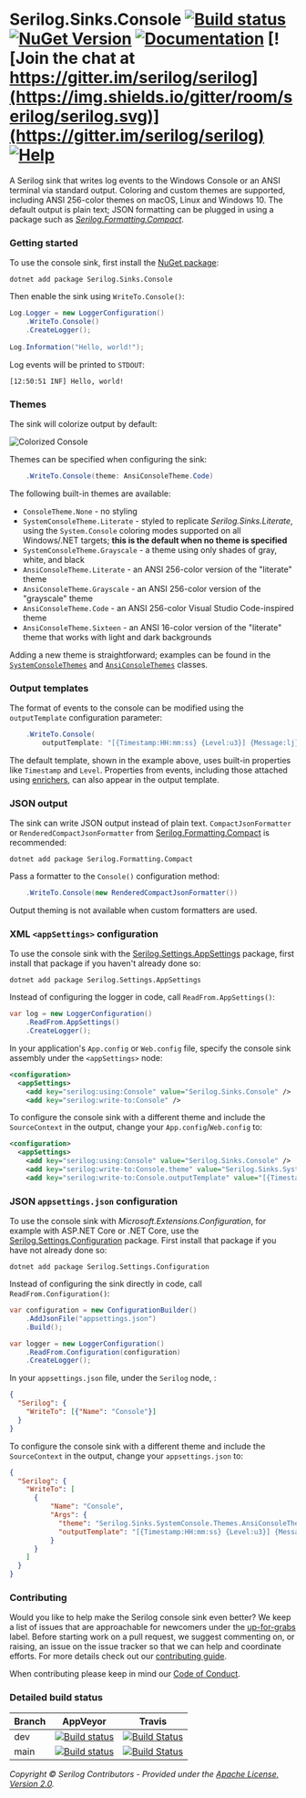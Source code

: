 # Serilog.Sinks.Console [![Build status](https://ci.appveyor.com/api/projects/status/w1w3m1wyk3in1c96/branch/master?svg=true)](https://ci.appveyor.com/project/serilog/serilog-sinks-console/branch/master) [![NuGet Version](http://img.shields.io/nuget/v/Serilog.Sinks.Console.svg?style=flat)](https://www.nuget.org/packages/Serilog.Sinks.Console/) [![Documentation](https://img.shields.io/badge/docs-wiki-yellow.svg)](https://github.com/serilog/serilog/wiki) [![Join the chat at https://gitter.im/serilog/serilog](https://img.shields.io/gitter/room/serilog/serilog.svg)](https://gitter.im/serilog/serilog) [![Help](https://img.shields.io/badge/stackoverflow-serilog-orange.svg)](http://stackoverflow.com/questions/tagged/serilog)

A Serilog sink that writes log events to the Windows Console or an ANSI terminal via standard output. Coloring and custom themes are supported, including ANSI 256-color themes on macOS, Linux and Windows 10. The default output is plain text; JSON formatting can be plugged in using a package such as [_Serilog.Formatting.Compact_](https://github.com/serilog/serilog-formatting-compact).

### Getting started

To use the console sink, first install the [NuGet package](https://nuget.org/packages/serilog.sinks.console):

```shell
dotnet add package Serilog.Sinks.Console
```

Then enable the sink using `WriteTo.Console()`:

```csharp
Log.Logger = new LoggerConfiguration()
    .WriteTo.Console()
    .CreateLogger();
    
Log.Information("Hello, world!");
```

Log events will be printed to `STDOUT`:

```
[12:50:51 INF] Hello, world!
```

### Themes

The sink will colorize output by default:

![Colorized Console](https://raw.githubusercontent.com/serilog/serilog-sinks-console/dev/assets/Screenshot.png)

Themes can be specified when configuring the sink:

```csharp
    .WriteTo.Console(theme: AnsiConsoleTheme.Code)
```

The following built-in themes are available:

 * `ConsoleTheme.None` - no styling
 * `SystemConsoleTheme.Literate` - styled to replicate _Serilog.Sinks.Literate_, using the `System.Console` coloring modes supported on all Windows/.NET targets; **this is the default when no theme is specified**
 * `SystemConsoleTheme.Grayscale` - a theme using only shades of gray, white, and black
 * `AnsiConsoleTheme.Literate` - an ANSI 256-color version of the "literate" theme
 * `AnsiConsoleTheme.Grayscale` - an ANSI 256-color version of the "grayscale" theme
 * `AnsiConsoleTheme.Code` - an ANSI 256-color Visual Studio Code-inspired theme
 * `AnsiConsoleTheme.Sixteen` - an ANSI 16-color version of the "literate" theme that works with light and dark backgrounds

 Adding a new theme is straightforward; examples can be found in the [`SystemConsoleThemes`](https://github.com/serilog/serilog-sinks-console/blob/dev/src/Serilog.Sinks.Console/Sinks/SystemConsole/Themes/SystemConsoleThemes.cs) and [`AnsiConsoleThemes`](https://github.com/serilog/serilog-sinks-console/blob/dev/src/Serilog.Sinks.Console/Sinks/SystemConsole/Themes/AnsiConsoleThemes.cs) classes.

### Output templates

The format of events to the console can be modified using the `outputTemplate` configuration parameter:

```csharp
    .WriteTo.Console(
        outputTemplate: "[{Timestamp:HH:mm:ss} {Level:u3}] {Message:lj}{NewLine}{Exception}")
```

The default template, shown in the example above, uses built-in properties like `Timestamp` and `Level`. Properties from events, including those attached using [enrichers](https://github.com/serilog/serilog/wiki/Enrichment), can also appear in the output template.

### JSON output

The sink can write JSON  output instead of plain text. `CompactJsonFormatter` or `RenderedCompactJsonFormatter` from [Serilog.Formatting.Compact](https://github.com/serilog/serilog-formatting-compact) is recommended:

```shell
dotnet add package Serilog.Formatting.Compact
```

Pass a formatter to the `Console()` configuration method:

```csharp
    .WriteTo.Console(new RenderedCompactJsonFormatter())
```

Output theming is not available when custom formatters are used.

### XML `<appSettings>` configuration

To use the console sink with the [Serilog.Settings.AppSettings](https://github.com/serilog/serilog-settings-appsettings) package, first install that package if you haven't already done so:

```shell
dotnet add package Serilog.Settings.AppSettings
```

Instead of configuring the logger in code, call `ReadFrom.AppSettings()`:

```csharp
var log = new LoggerConfiguration()
    .ReadFrom.AppSettings()
    .CreateLogger();
```

In your application's `App.config` or `Web.config` file, specify the console sink assembly under the `<appSettings>` node:

```xml
<configuration>
  <appSettings>
    <add key="serilog:using:Console" value="Serilog.Sinks.Console" />
    <add key="serilog:write-to:Console" />
```

To configure the console sink with a different theme and include the `SourceContext` in the output, change your `App.config`/`Web.config` to:
```xml
<configuration>
  <appSettings>
    <add key="serilog:using:Console" value="Serilog.Sinks.Console" />
    <add key="serilog:write-to:Console.theme" value="Serilog.Sinks.SystemConsole.Themes.AnsiConsoleTheme::Code, Serilog.Sinks.Console" />
    <add key="serilog:write-to:Console.outputTemplate" value="[{Timestamp:HH:mm:ss} {Level:u3}] {Message:lj} &lt;s:{SourceContext}&gt;{NewLine}{Exception}" />
```

### JSON `appsettings.json` configuration

To use the console sink with _Microsoft.Extensions.Configuration_, for example with ASP.NET Core or .NET Core, use the [Serilog.Settings.Configuration](https://github.com/serilog/serilog-settings-configuration) package. First install that package if you have not already done so:

```shell
dotnet add package Serilog.Settings.Configuration
```

Instead of configuring the sink directly in code, call `ReadFrom.Configuration()`:

```csharp
var configuration = new ConfigurationBuilder()
    .AddJsonFile("appsettings.json")
    .Build();

var logger = new LoggerConfiguration()
    .ReadFrom.Configuration(configuration)
    .CreateLogger();
```

In your `appsettings.json` file, under the `Serilog` node, :
```json
{
  "Serilog": {
    "WriteTo": [{"Name": "Console"}]
  }
}
```

To configure the console sink with a different theme and include the `SourceContext` in the output, change your `appsettings.json` to:
```json
{
  "Serilog": {
    "WriteTo": [
      {
          "Name": "Console",
          "Args": {
            "theme": "Serilog.Sinks.SystemConsole.Themes.AnsiConsoleTheme::Code, Serilog.Sinks.Console",
            "outputTemplate": "[{Timestamp:HH:mm:ss} {Level:u3}] {Message:lj} <s:{SourceContext}>{NewLine}{Exception}"
          }
      }
    ]
  }
}
```

### Contributing

Would you like to help make the Serilog console sink even better? We keep a list of issues that are approachable for newcomers under the [up-for-grabs](https://github.com/serilog/serilog-sinks-console/issues?labels=up-for-grabs&state=open) label. Before starting work on a pull request, we suggest commenting on, or raising, an issue on the issue tracker so that we can help and coordinate efforts.  For more details check out our [contributing guide](CONTRIBUTING.md).

When contributing please keep in mind our [Code of Conduct](CODE_OF_CONDUCT.md).


### Detailed build status

Branch  | AppVeyor | Travis
------------- | ------------- |-------------
dev | [![Build status](https://ci.appveyor.com/api/projects/status/w1w3m1wyk3in1c96/branch/dev?svg=true)](https://ci.appveyor.com/project/serilog/serilog-sinks-console/branch/dev)  | [![Build Status](https://travis-ci.org/serilog/serilog-sinks-console.svg?branch=dev)](https://travis-ci.org/serilog/serilog-sinks-console) 
main | [![Build status](https://ci.appveyor.com/api/projects/status/w1w3m1wyk3in1c96/branch/main?svg=true)](https://ci.appveyor.com/project/serilog/serilog-sinks-console/branch/main) | [![Build Status](https://travis-ci.org/serilog/serilog-sinks-console.svg?branch=main)](https://travis-ci.org/serilog/serilog-sinks-console) 


_Copyright &copy; Serilog Contributors - Provided under the [Apache License, Version 2.0](http://apache.org/licenses/LICENSE-2.0.html)._

